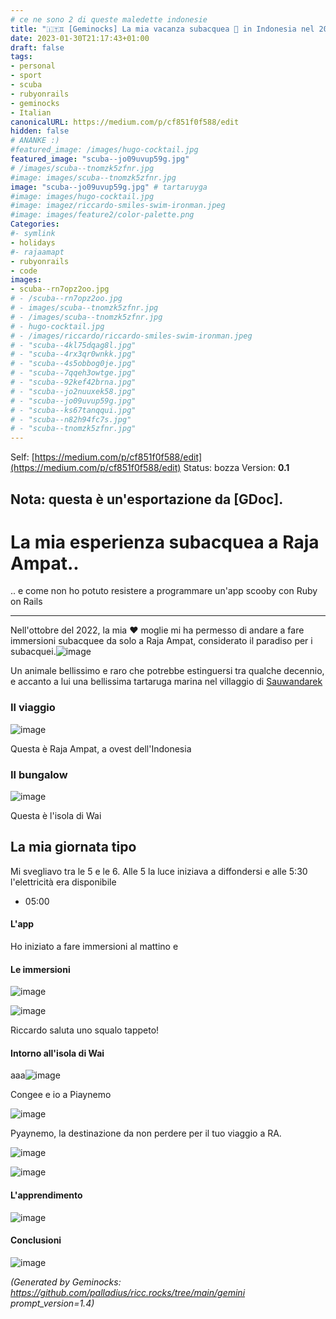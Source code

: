 ```yaml
---
# ce ne sono 2 di queste maledette indonesie
title: "🇮🇹♊ [Geminocks] La mia vacanza subacquea 🤿 in Indonesia nel 2022"
date: 2023-01-30T21:17:43+01:00
draft: false
tags:
- personal
- sport
- scuba
- rubyonrails
- geminocks
- Italian
canonicalURL: https://medium.com/p/cf851f0f588/edit
hidden: false
# ANANKE :)
#featured_image: /images/hugo-cocktail.jpg
featured_image: "scuba--jo09uvup59g.jpg"
# /images/scuba--tnomzk5zfnr.jpg
#image: images/scuba--tnomzk5zfnr.jpg
image: "scuba--jo09uvup59g.jpg" # tartaruyga
#image: images/hugo-cocktail.jpg
#image: imagez/riccardo-smiles-swim-ironman.jpeg
#image: images/feature2/color-palette.png
Categories:
#- symlink
- holidays
#- rajaamapt
- rubyonrails
- code
images:
- scuba--rn7opz2oo.jpg
# - /scuba--rn7opz2oo.jpg
# - images/scuba--tnomzk5zfnr.jpg
# - /images/scuba--tnomzk5zfnr.jpg
# - hugo-cocktail.jpg
# - /images/riccardo/riccardo-smiles-swim-ironman.jpeg
# - "scuba--4kl75dqag8l.jpg"
# - "scuba--4rx3qr0wnkk.jpg"
# - "scuba--4s5obbog0je.jpg"
# - "scuba--7qqeh3owtge.jpg"
# - "scuba--92kef42brna.jpg"
# - "scuba--jo2nuuxek58.jpg"
# - "scuba--jo09uvup59g.jpg"
# - "scuba--ks67tanqqui.jpg"
# - "scuba--n82h94fc7s.jpg"
# - "scuba--tnomzk5zfnr.jpg"
---
```

Self: [https://medium.com/p/cf851f0f588/edit](https://medium.com/p/cf851f0f588/edit)
Status: bozza
Version: **0.1**

Nota: questa è un'esportazione da [GDoc].
---

<!--
{{with .Resources.GetMatch "scuba--rn7opz2oo.jpg"}}
  <img src="{{ .RelPermalink }}" width="{{ .Width }}" height="{{ .Height }}">
{{end}}
-->



# La mia esperienza subacquea a Raja Ampat..

.. e come non ho potuto resistere a programmare un'app scooby con Ruby on Rails

---

Nell'ottobre del 2022, la mia ❤️ moglie mi ha permesso di andare a fare immersioni subacquee da solo a Raja Ampat, considerato il paradiso per i subacquei.![image](scuba--jo09uvup59g.jpg)

Un animale bellissimo e raro che potrebbe estinguersi tra qualche decennio, e accanto a lui una bellissima tartaruga marina nel villaggio di [Sauwandarek](https://www.google.com/maps/place/Sauwandarek+Village/@-0.5858766,130.6122214,13.42z/data=!4m13!1m7!3m6!1s0x2d5c3eaaccb47097:0x7851bd844c4cdf44!2sIsole+Raja+Ampat!3b1!8m2!3d-1.0320468!4d130.5052176!3m4!1s0x0:0xf11684dad6130be3!8m2!3d-0.5903592!4d130.6023098)

### Il viaggio

![image](scuba--rn7opz2oo.jpg)


Questa è Raja Ampat, a ovest dell'Indonesia

### Il bungalow

![image](scuba--tnomzk5zfnr.jpg)

Questa è l'isola di Wai

## La mia giornata tipo

Mi svegliavo tra le 5 e le 6. Alle 5 la luce iniziava a diffondersi e alle 5:30 l'elettricità era disponibile

-  05:00

#### L'app

Ho iniziato a fare immersioni al mattino e

#### Le immersioni

![image](scuba--4rx3qr0wnkk.jpg)

![image](scuba--4kl75dqag8l.jpg)

Riccardo saluta uno squalo tappeto!

#### Intorno all'isola di Wai

aaa![image](scuba--7qqeh3owtge.jpg)

Congee e io a Piaynemo

![image](scuba--92kef42brna.jpg)

Pyaynemo, la destinazione da non perdere per il tuo viaggio a RA.

![image](scuba--4s5obbog0je.jpg)

![image](scuba--ks67tanqqui.jpg)

#### L'apprendimento

![image](scuba--jo2nuuxek58.jpg)

#### Conclusioni

![image](scuba--n82h94fc7s.jpg)


*(Generated by Geminocks: https://github.com/palladius/ricc.rocks/tree/main/gemini prompt_version=1.4)*